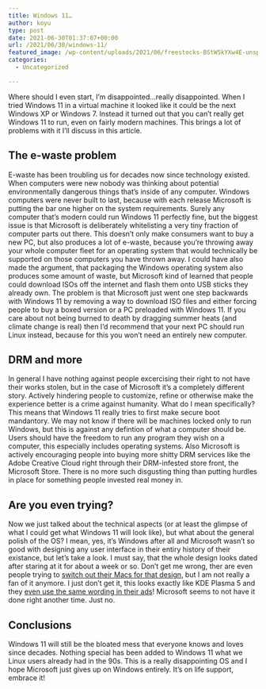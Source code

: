 ```yaml
---
title: Windows 11…
author: koyu
type: post
date: 2021-06-30T01:37:07+00:00
url: /2021/06/30/windows-11/
featured_image: /wp-content/uploads/2021/06/freestocks-BStW5kYXw4E-unsplash.jpg
categories:
  - Uncategorized

---
```

Where should I even start, I&#8217;m disappointed&#8230;really disappointed. When I tried Windows 11 in a virtual machine it looked like it could be the next Windows XP or Windows 7. Instead it turned out that you can&#8217;t really get Windows 11 to run, even on fairly modern machines. This brings a lot of problems with it I&#8217;ll discuss in this article.

## The e-waste problem

E-waste has been troubling us for decades now since technology existed. When computers were new nobody was thinking about potential environmentally dangerous things that&#8217;s inside of any computer. Windows computers were never built to last, because with each release Microsoft is putting the bar one higher on the system requirements. Surely any computer that&#8217;s modern could run Windows 11 perfectly fine, but the biggest issue is that Microsoft is deliberately whitelisting a very tiny fraction of computer parts out there. This doesn&#8217;t only make consumers want to buy a new PC, but also produces a lot of e-waste, because you&#8217;re throwing away your whole computer fleet for an operating system that would technically be supported on those computers you have thrown away. I could have also made the argument, that packaging the Windows operating system also produces some amount of waste, but Microsoft kind of learned that people could download ISOs off the internet and flash them onto USB sticks they already own. The problem is that Microsoft just went one step backwards with Windows 11 by removing a way to download ISO files and either forcing people to buy a boxed version or a PC preloaded with Windows 11. If you care about not being burned to death by dragging summer heats (and climate change is real) then I&#8217;d recommend that your next PC should run Linux instead, because for this you won&#8217;t need an entirely new computer.

## DRM and more

In general I have nothing against people excercising their right to not have their works stolen, but in the case of Microsoft it&#8217;s a completely different story. Actively hindering people to customize, refine or otherwise make the experience better is a crime against humanity. What do I mean specifically? This means that Windows 11 really tries to first make secure boot mandantory. We may not know if there will be machines locked only to run Windows, but this is against any defintion of what a computer should be. Users should have the freedom to run any program they wish on a computer, this especially includes operating systems. Also Microsoft is actively encouraging people into buying more shitty DRM services like the Adobe Creative Cloud right through their DRM-infested store front, the Microsoft Store. There is no more such disgusting thing than putting hurdles in place for something people invested real money in.

## Are you even trying?

Now we just talked about the technical aspects (or at least the glimpse of what I could get what Windows 11 will look like), but what about the general polish of the OS? I mean, yes, it&#8217;s Windows after all and Microsoft wasn&#8217;t so good with designing any user interface in their entiry history of their existance, but let&#8217;s take a look. I must say, that the whole design looks dated after staring at it for about a week or so. Don&#8217;t get me wrong, ther are even people trying to <a href="https://youtu.be/MzQblqLzSF4" data-type="URL" data-id="https://youtu.be/MzQblqLzSF4" target="_blank" rel="noreferrer noopener">switch out their Macs for that design</a>, but I am not really a fan of it anymore. I just don&#8217;t get it, this looks exactly like KDE Plasma 5 and they <a href="https://redd.it/oa53ii" data-type="URL" data-id="https://redd.it/oa53ii" target="_blank" rel="noreferrer noopener">even use the same wording in their ads</a>! Microsoft seems to not have it done right another time. Just no.

## Conclusions

Windows 11 will still be the bloated mess that everyone knows and loves since decades. Nothing special has been added to Windows 11 what we Linux users already had in the 90s. This is a really disappointing OS and I hope Microsoft just gives up on Windows entirely. It&#8217;s on life support, embrace it!